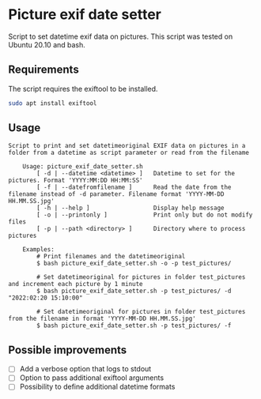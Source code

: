 # Picture exif date setter
Script to set datetime exif data on pictures. This script was tested on Ubuntu 20.10 and bash. 

## Requirements
The script requires the exiftool to be installed.

```bash
sudo apt install exiftool
```

## Usage

```
Script to print and set datetimeoriginal EXIF data on pictures in a folder from a datetime as script parameter or read from the filename

    Usage: picture_exif_date_setter.sh
        [ -d | --datetime <datetime> ]   Datetime to set for the pictures. Format 'YYYY:MM:DD HH:MM:SS'
        [ -f | --datefromfilename ]      Read the date from the filename instead of -d parameter. Filename format 'YYYY-MM-DD HH.MM.SS.jpg'
        [ -h | --help ]                  Display help message
        [ -o | --printonly ]             Print only but do not modify files
        [ -p | --path <directory> ]      Directory where to process pictures

    Examples:
        # Print filenames and the datetimeoriginal
        $ bash picture_exif_date_setter.sh -o -p test_pictures/

        # Set datetimeoriginal for pictures in folder test_pictures and increment each picture by 1 minute
        $ bash picture_exif_date_setter.sh -p test_pictures/ -d "2022:02:20 15:10:00"

        # Set datetimeoriginal for pictures in folder test_pictures from the filename in format 'YYYY-MM-DD HH.MM.SS.jpg'
        $ bash picture_exif_date_setter.sh -p test_pictures/ -f
```

## Possible improvements

- [ ] Add a verbose option that logs to stdout
- [ ] Option to pass additional exiftool arguments
- [ ] Possibility to define additional datetime formats